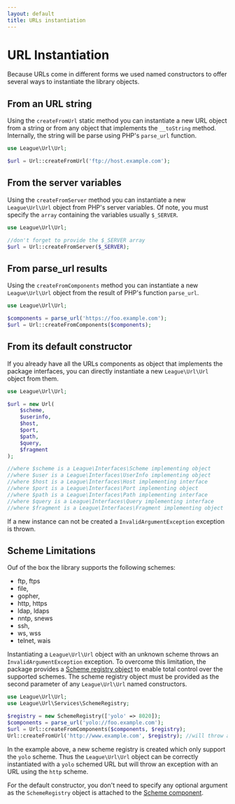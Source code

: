 ```yaml
---
layout: default
title: URLs instantiation
---
```


# URL Instantiation

Because URLs come in different forms we used named constructors to offer several ways to instantiate the library objects.

## From an URL string

Using the `createFromUrl` static method you can instantiate a new URL object from a string or from any object that implements the `__toString` method. Internally, the string will be parse using PHP's `parse_url` function.

~~~php
use League\Url\Url;

$url = Url::createFromUrl('ftp://host.example.com');
~~~

## From the server variables

Using the `createFromServer` method you can instantiate a new `League\Url\Url` object from PHP's server variables. Of note, you must specify the `array` containing the variables usually `$_SERVER`.

~~~php
use League\Url\Url;

//don't forget to provide the $_SERVER array
$url = Url::createFromServer($_SERVER);
~~~

## From parse_url results

Using the `createFromComponents` method you can instantiate a new `League\Url\Url` object from the result of PHP's function `parse_url`.

~~~php
use League\Url\Url;

$components = parse_url('https://foo.example.com');
$url = Url::createFromComponents($components);
~~~

## From its default constructor

If you already have all the URLs components as object that implements the package interfaces, you can directly instantiate a new `League\Url\Url` object from them.

~~~php
use League\Url\Url;

$url = new Url(
	$scheme,
	$userinfo,
	$host,
	$port,
	$path,
	$query,
	$fragment
);

//where $scheme is a League\Interfaces\Scheme implementing object
//where $user is a League\Interfaces\UserInfo implementing object
//where $host is a League\Interfaces\Host implementing interface
//where $port is a League\Interfaces\Port implementing object
//where $path is a League\Interfaces\Path implementing interface
//where $query is a League\Interfaces\Query implementing interface
//where $fragment is a League\Interfaces\Fragment implementing object
~~~

<p class="message-warning">If a new instance can not be created a <code>InvalidArgumentException</code> exception is thrown.</p>

## Scheme Limitations

Ouf of the box the library supports the following schemes:

- ftp, ftps
- file,
- gopher,
- http, https
- ldap, ldaps
- nntp, snews
- ssh,
- ws, wss
- telnet, wais

Instantiating a `League\Url\Url` object with an unknown scheme throws an `InvalidArgumentException` exception. To overcome this limitation, the package provides a [Scheme registry object](/4.0/services/scheme-registration/) to enable total control over the supported schemes. The scheme registry object must be provided as the second parameter of any `League\Url\Url` named constructors.

~~~php
use League\Url\Url;
use League\Url\Services\SchemeRegistry;

$registry = new SchemeRegistry(['yolo' => 8020]);
$components = parse_url('yolo://foo.example.com');
$url = Url::createFromComponents($components, $registry);
Url::createFromUrl('http://www.example.com', $registry); //will throw an InvalidArgumentException
~~~

In the example above, a new scheme registry is created which only support the `yolo` scheme. Thus the `League\Url\Url` object can be correctly instantiated with a `yolo` schemed URL but will throw an exception with an URL using the `http` scheme.

<p class="message-notice">For the default constructor, you don't need to specify any optional argument as the <code>SchemeRegistry</code> object is attached to the <a href="/4.0/components/scheme/">Scheme component</a>.</p>